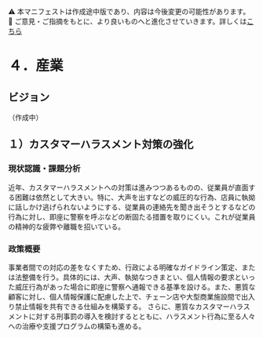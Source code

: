 ⚠️ 本マニフェストは作成途中版であり、内容は今後変更の可能性があります。  
💬 ご意見・ご指摘をもとに、より良いものへと進化させていきます。詳しくは[こちら](README.md#このマニフェスト自身もみんなの知恵を集めて改善していきます)

# ４．産業

## ビジョン

（作成中）

## １）カスタマーハラスメント対策の強化

### 現状認識・課題分析

近年、カスタマーハラスメントへの対策は進みつつあるものの、従業員が直面する困難は依然として大きい。特に、大声を出すなどの威圧的な行為、店員に執拗に話しかけ逃げられないようにする、従業員の連絡先を聞き出そうとするなどの行為に対し、即座に警察を呼ぶなどの断固たる措置を取りにくい。これが従業員の精神的な疲弊や離職を招いている。

### 政策概要

事業者間での対応の差をなくすため、行政による明確なガイドライン策定、または法整備を行う。具体的には、大声、執拗なつきまとい、個人情報の要求といった威圧行為があった場合に即座に警察へ通報できる基準を設ける。また、悪質な顧客に対し、個人情報保護に配慮した上で、チェーン店や大型商業施設間で出入り禁止情報を共有できる仕組みを構築する。
さらに、悪質なカスタマーハラスメントに対する刑事罰の導入を検討するとともに、ハラスメント行為に至る人々への治療や支援プログラムの構築も進める。

